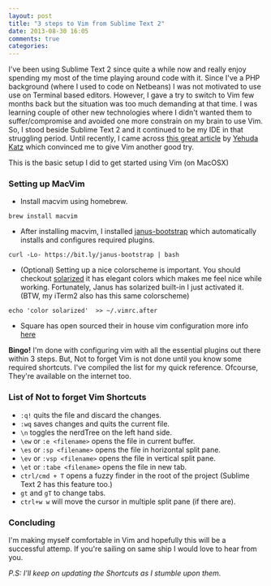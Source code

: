 ```yaml
---
layout: post
title: "3 steps to Vim from Sublime Text 2"
date: 2013-08-30 16:05
comments: true
categories: 
---
```

I've been using Sublime Text 2 since quite a while now and really enjoy spending my most of the time playing around code with it. Since I've a PHP background (where I used to code on Netbeans) I was not motivated to use use on Terminal based editors. However, I gave a try to switch to Vim few months back but the situation was too much demanding at that time. I was learning couple of other new technologies where I didn't wanted them to suffer/compromise and avoided one more constrain on my brain to use Vim. <!-- more --> So, I stood beside Sublime Text 2 and it continued to be my IDE in that struggling period. Until recently, I came across [this great article](http://yehudakatz.com/2010/07/29/everyone-who-tried-to-convince-me-to-use-vim-was-wrong/) by [Yehuda Katz](https://twitter.com/wycats) which convinced me to give Vim another good try. 

This is the basic setup I did to get started using Vim (on MacOSX)

### Setting up MacVim

* Install macvim using homebrew.
```
brew install macvim
```

* After installing macvim, I installed [janus-bootstrap](https://github.com/carlhuda/janus) which automatically installs and configures required plugins. 
```
curl -Lo- https://bit.ly/janus-bootstrap | bash
```
* (Optional) Setting up a nice colorscheme is important. You should checkout [solarized](http://ethanschoonover.com/solarized) it has elegant colors which makes me feel nice while working. Fortunately, Janus has solarized built-in I just activated it. (BTW, my iTerm2 also has this same colorscheme)
```
echo 'color solarized'  >> ~/.vimrc.after
```

* Square has open sourced their in house vim configuration more info [here](http://corner.squareup.com/2013/08/fly-vim-first-class.html)

**Bingo!** I'm done with configuring vim with all the essential plugins out there within 3 steps. But, Not to forget Vim is not done until you know some required shortcuts. I've compiled the list for my quick reference. Ofcourse, They're available on the internet too. 

### List of Not to forget Vim Shortcuts
* `:q!` quits the file and discard the changes.
* `:wq` saves changes and quits the current file.
* `\n` toggles the nerdTree on the left hand side. 
* `\ew` or `:e <filename>` opens the file in current buffer. 
* `\es` or `:sp <filename>` opens the file in horizontal split pane. 
* `\ev` or `:vsp <filename>` opens the file in vertical split pane.     
* `\et` or `:tabe <filename>` opens the file in new tab.
* `ctrl/cmd + T` opens a fuzzy finder in the root of the project (Sublime Text 2 has this feature too.)
* `gt` and `gT` to change tabs.
* `ctrl+w w` will move the cursor in multiple split pane (if there are). 

### Concluding
I'm making myself comfortable in Vim and hopefully this will be a successful attemp. If you're sailing on same ship I would love to hear from you. 

_P.S: I'll keep on updating the Shortcuts as I stumble upon them._ 